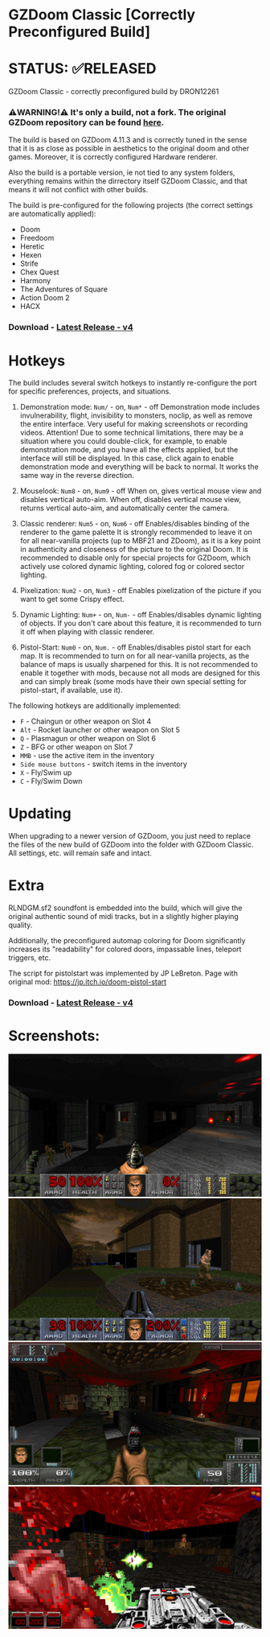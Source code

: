 # GZDoom Classic [Correctly Preconfigured Build]

# STATUS: ✅RELEASED
GZDoom Classic - correctly preconfigured build by DRON12261

### ⚠️WARNING!⚠️ It's only a build, not a fork. The original GZDoom repository can be found [here](https://github.com/ZDoom/gzdoom).

The build is based on GZDoom 4.11.3 and is correctly tuned in the sense that it is as close as possible in aesthetics to the original doom and other games. Moreover, it is correctly configured Hardware renderer.

Also the build is a portable version, ie not tied to any system folders, everything remains within the dirrectory itself GZDoom Classic, and that means it will not conflict with other builds.

The build is pre-configured for the following projects (the correct settings are automatically applied):
- Doom
- Freedoom
- Heretic
- Hexen
- Strife
- Chex Quest
- Harmony
- The Adventures of Square
- Action Doom 2
- HACX

### Download - [Latest Release - v4](https://github.com/dron12261games/SFT-GZDoom-Classic/releases/download/v4/GZDoom.Classic.v4.zipp)

# Hotkeys
The build includes several switch hotkeys to instantly re-configure the port for specific preferences, projects, and situations.

1) Demonstration mode: `Num/` - on, `Num*` - off
Demonstration mode includes invulnerability, flight, invisibility to monsters, noclip, as well as remove the entire interface. 
Very useful for making screenshots or recording videos.
Attention! Due to some technical limitations, there may be a situation where you could double-click, for example, to enable demonstration mode, and you have all the effects applied, but the interface will still be displayed. In this case, click again to enable demonstration mode and everything will be back to normal. It works the same way in the reverse direction.

2) Mouselook: `Num8` - on, `Num9` - off
When on, gives vertical mouse view and disables vertical auto-aim.
When off, disables vertical mouse view, returns vertical auto-aim, and automatically center the camera.

3) Classic renderer: `Num5` - on, `Num6` - off
Enables/disables binding of the renderer to the game palette
It is strongly recommended to leave it on for all near-vanilla projects (up to MBF21 and ZDoom), as it is a key point in authenticity and closeness of the picture to the original Doom.
It is recommended to disable only for special projects for GZDoom, which actively use colored dynamic lighting, colored fog or colored sector lighting.

4) Pixelization: `Num2` - on, `Num3` - off
Enables pixelization of the picture if you want to get some Crispy effect.

5) Dynamic Lighting: `Num+` - on, `Num-` - off
Enables/disables dynamic lighting of objects.
If you don't care about this feature, it is recommended to turn it off when playing with classic renderer.

6) Pistol-Start: `Num0` - on, `Num.` - off
Enables/disables pistol start for each map.
It is recommended to turn on for all near-vanilla projects, as the balance of maps is usually sharpened for this.
It is not recommended to enable it together with mods, because not all mods are designed for this and can simply break (some mods have their own special setting for pistol-start, if available, use it).

The following hotkeys are additionally implemented:
- `F` - Chaingun or other weapon on Slot 4
- `Alt` - Rocket launcher or other weapon on Slot 5
- `Q` - Plasmagun or other weapon on Slot 6
- `Z` - BFG or other weapon on Slot 7
- `MMB` - use the active item in the inventory
- `Side mouse buttons` - switch items in the inventory
- `X` - Fly/Swim up
- `C` - Fly/Swim Down

# Updating
When upgrading to a newer version of GZDoom, you just need to replace the files of the new build of GZDoom into the folder with GZDoom Classic. 
All settings, etc. will remain safe and intact.

# Extra
RLNDGM.sf2 soundfont is embedded into the build, which will give the original authentic sound of midi tracks, but in a slightly higher playing quality.

Additionally, the preconfigured automap coloring for Doom significantly increases its "readability" for colored doors, impassable lines, teleport triggers, etc.

The script for pistolstart was implemented by JP LeBreton. Page with original mod: https://jp.itch.io/doom-pistol-start

### Download - [Latest Release - v4](https://github.com/dron12261games/SFT-GZDoom-Classic/releases/download/v4/GZDoom.Classic.v4.zip)

# Screenshots:
![Screen1](./screens/1.png)
![Screen1](./screens/2.png)
![Screen1](./screens/3.png)
![Screen1](./screens/4.png)
